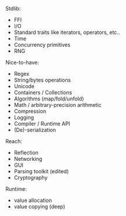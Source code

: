 Stdlib:
- FFI
- I/O
- Standard traits like iterators, operators, etc..
- Time
- Concurrency primitives
- RNG

Nice-to-have:
- Regex
- String/bytes operations
- Unicode
- Containers / Collections
- Algorithms (map/fold/unfold)
- Math / arbitrary-precision arithmetic
- Compression
- Logging
- Compiler / Runtime API
- (De)-serialization

Reach:
- Reflection
- Networking
- GUI
- Parsing toolkit (edited)
- Cryptography

Runtime:
- value allocation
- value copying (deep)
